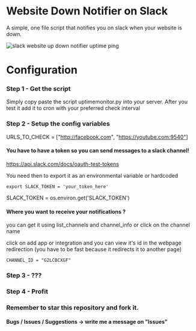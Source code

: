 # Website Down Notifier on Slack

A simple, one file script that notifies you on slack when your website is down.

<img src="https://raw.githubusercontent.com/AndreiD/SlackUptimeMonitor/master/slackmonitor.JPG" alt="slack website up down notifier uptime ping"/>

# Configuration

### Step 1 - Get the script

Simply copy paste the script uptimemonitor.py into your server. After you test it add it to cron with your preferred check interval

### Step 2 -  Setup the config variables


URLS_TO_CHECK = ["http://facebook.com",
                 "https://youtube.com:9540"]

#### You have to have a token so you can send messages to a slack channel!
https://api.slack.com/docs/oauth-test-tokens

You need then to export it as an environmental variable or hardcoded

~~~~
export SLACK_TOKEN = 'your_token_here'
~~~~

SLACK_TOKEN = os.environ.get('SLACK_TOKEN')

#### Where you want to receive your notifications ?

you can get it using list_channels and channel_info or click on the channel name

click on add app or integration and you can view it's id in the webpage redirection (you have to be fast because it redirects it to another page)

~~~~
CHANNEL_ID = "G2LCBCXGF"
~~~~


### Step 3 - ???

### Step 4 - Profit

### Remember to star this repository and fork it.

#### Bugs / Issues / Suggestions -> write me a message on "Issues"


